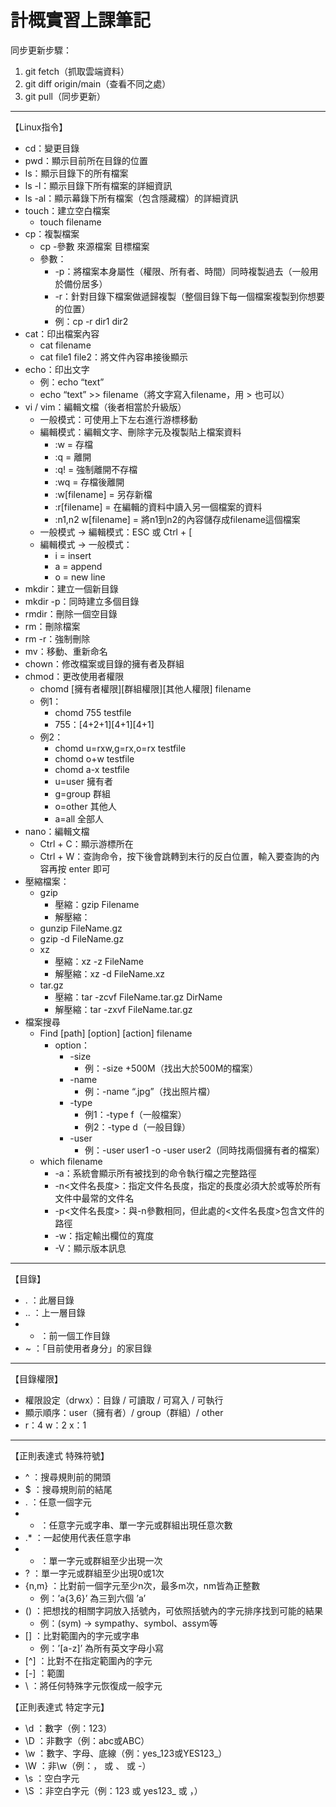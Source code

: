 # **計概實習上課筆記**

同步更新步驟：
1. git fetch（抓取雲端資料）
2. git diff origin/main（查看不同之處）
3. git pull（同步更新）
-------------------------------------------
【Linux指令】
- cd：變更目錄
-	pwd：顯示目前所在目錄的位置
-	ls：顯示目錄下的所有檔案
-	ls -l：顯示目錄下所有檔案的詳細資訊
-	ls -al：顯示幕錄下所有檔案（包含隱藏檔）的詳細資訊
-	touch：建立空白檔案
    - touch filename
-	cp：複製檔案
    - cp -參數 來源檔案 目標檔案
    - 參數：
      - -p：將檔案本身屬性（權限、所有者、時間）同時複製過去（一般用於備份居多）
      - -r：針對目錄下檔案做遞歸複製（整個目錄下每一個檔案複製到你想要的位置）
      - 例：cp -r dir1 dir2
-	cat：印出檔案內容
    - cat filename
    - cat file1 file2：將文件內容串接後顯示
-	echo：印出文字
    - 例：echo “text”
    - echo “text” >> filename（將文字寫入filename，用 > 也可以）
-	vi / vim：編輯文檔（後者相當於升級版）
    - 一般模式：可使用上下左右進行游標移動
    - 編輯模式：編輯文字、刪除字元及複製貼上檔案資料
      - :w = 存檔
      - :q = 離開
      - :q! = 強制離開不存檔
      - :wq = 存檔後離開
      - :w[filename] = 另存新檔
      - :r[filename] = 在編輯的資料中讀入另一個檔案的資料
      - :n1,n2 w[filename] = 將n1到n2的內容儲存成filename這個檔案
    - 一般模式 -> 編輯模式：ESC 或 Ctrl + [
    - 編輯模式 -> 一般模式：
      - i = insert
      - a = append
      - o = new line
-	mkdir：建立一個新目錄
-	mkdir -p：同時建立多個目錄
-	rmdir：刪除一個空目錄
-	rm：刪除檔案
-	rm -r：強制刪除
-	mv：移動、重新命名
-	chown：修改檔案或目錄的擁有者及群組
-	chmod：更改使用者權限
    - chomd [擁有者權限][群組權限][其他人權限] filename
    - 例1：
      - chomd 755 testfile
      - 755：[4+2+1][4+1][4+1]
    - 例2：
      - chomd u=rxw,g=rx,o=rx testfile
      - chomd o+w testfile
      - chomd a-x testfile
      - u=user 擁有者
      - g=group 群組
      - o=other 其他人
      - a=all 全部人
-	nano：編輯文檔
    - Ctrl + C：顯示游標所在
    - Ctrl + W：查詢命令，按下後會跳轉到末行的反白位置，輸入要查詢的內容再按 enter 即可
-	壓縮檔案：
    - gzip
      - 壓縮：gzip Filename
      - 解壓縮：
    - gunzip FileName.gz
    - gzip -d FileName.gz
    - xz
      - 壓縮：xz -z FileName
      - 解壓縮：xz -d FileName.xz
    - tar.gz
      - 壓縮：tar -zcvf FileName.tar.gz DirName
      - 解壓縮：tar -zxvf FileName.tar.gz
-	檔案搜尋
    - Find [path] [option] [action] filename
      - option：
        - -size
          - 例：-size +500M（找出大於500M的檔案）
        - -name
          - 例：-name “.jpg”（找出照片檔）
        - -type
          - 例1：-type f（一般檔案）
          - 例2：-type d（一般目錄）
        - -user
          - 例：-user user1 -o -user user2（同時找兩個擁有者的檔案）
    - which filename
      - -a：系統會顯示所有被找到的命令執行檔之完整路徑
      - -n<文件名長度>：指定文件名長度，指定的長度必須大於或等於所有文件中最常的文件名
      - -p<文件名長度>：與-n參數相同，但此處的<文件名長度>包含文件的路徑
      - -w：指定輸出欄位的寬度
      - -V：顯示版本訊息
-------------------------------------------
【目錄】
-	. ：此層目錄
-	.. ：上一層目錄
-	- ：前一個工作目錄
-	~ ：「目前使用者身分」的家目錄
-------------------------------------------
【目錄權限】
-	權限設定（drwx）：目錄 / 可讀取 / 可寫入 / 可執行
-	顯示順序：user（擁有者）/ group（群組）/ other
-	r：4   w：2   x：1
-------------------------------------------
【正則表達式 特殊符號】
-	^ ：搜尋規則前的開頭
-	$ ：搜尋規則前的結尾
-	. ：任意一個字元
-	* ：任意字元或字串、單一字元或群組出現任意次數
-	.* ：一起使用代表任意字串
-	+ ：單一字元或群組至少出現一次
-	? ：單一字元或群組至少出現0或1次
-	{n,m} ：比對前一個字元至少n次，最多m次，nm皆為正整數
    - 例：’a{3,6}’ 為三到六個 ’a’
-	() ：把想找的相關字詞放入括號內，可依照括號內的字元排序找到可能的結果
    - 例：(sym) -> sympathy、symbol、assym等
-	[] ：比對範圍內的字元或字串
    - 例：’[a-z]’ 為所有英文字母小寫
-	[^] ：比對不在指定範圍內的字元
-	[-] ：範圍
-	\ ：將任何特殊字元恢復成一般字元

【正則表達式 特定字元】
-	\d ：數字（例：123）
-	\D ：非數字（例：abc或ABC）
-	\w ：數字、字母、底線（例：yes_123或YES123_）
-	\W ：非\w（例：， 或 、 或 -）
-	\s ：空白字元
-	\S ：非空白字元（例：123 或 yes123_ 或 ，）

